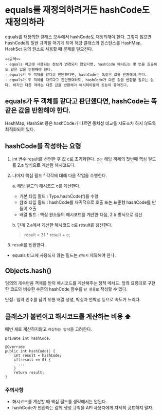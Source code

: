 # equals를 재정의하려거든 hashCode도 재정의하라

equals를 재정의한 클래스 모두에서 hashCode도 재정의해야 한다.
그렇지 않으면 hashCode의 일반 규약을 어기게 되어 해당 클래스의 인스턴스를 HashMap, HashSet 등의 원소로 사용할 때 문제를 일으킨다.

```
<<규약>>
- equals 비교에 사용되는 정보가 변경되지 않았다면, hashCode 메서드는 몇 번을 호출해도 같은 값을 반환해야 한다.
- equals가 두 객체를 같다고 판단했다면, hashCode는 똑같은 값을 반환해야 한다.
- equals가 두 객체를 다르다고 판단했더라도, hashCode가 다른 값을 반환할 필요는 없다. 하지만 다른 객체는 다른 값을 반환해야 해시테이블의 성능이 좋아진다.
```

## equals가 두 객체를 같다고 판단했다면, hashCode는 똑같은 값을 반환해야 한다.

HashMap, HashSet 등은 hashCode가 다르면 동치성 비교를 시도조차 하지 않도록 최적화되어 있다.

## hashCode를 작성하는 요령

1. int 변수 result를 선언한 후 값 c로 초기화한다. c는 해당 객체의 첫번째 핵심 필드를 2.a 방식으로 계산한 해시코드다.
2. 나머지 핵심 필드 f 각각에 대해 다음 작업을 수행한다.

   a. 해당 필드의 해시코드 c를 계산한다.

   - 기본 타입 필드 : Type.hashCode(f)를 수행
   - 참조 타입 필드 : hashCode를 재귀적으로 호출 또는 표준형 hashCode를 만들어 호출
   - 배열 필드 : 핵심 원소들의 해시코드를 계산한 다음, 2.b 방식으로 갱신

   b. 단계 2.a에서 계산한 해시코드 c로 result를 갱신한다.

   > result = 31 \* result + c;

3. result를 반환한다.

- equals 비교에 사용되지 않는 필드는 `반드시` 제외해야 한다.

## Objects.hash()

임의의 개수만큼 객체를 받아 해시코드를 계산해주는 정적 메서드.
앞의 요령대로 구현한 코드와 비슷한 수준의 hashCode 함수를 `단 한줄로` 작성할 수 있다.

단점 : 입력 인수를 담기 위핸 배열 생성, 박싱과 언박싱 등으로 속도가 느리다.

## 클래스가 불변이고 해시코드를 계산하는 비용 ⬆️

매번 새로 계산하지않고 `캐싱하는 방식`을 고려한다.

```
private int hashCode;

@Override
public int hashCode() {
    int result = hashCode;
    if(result == 0) {
      ...
    }
    return result;
}
```

### 주의사항

- 해시코드를 계산할 때 핵심 필드를 생략해서는 안된다.
- hashCode가 반환하는 값의 생성 규칙을 API 사용자에게 자세히 공표하지 말자.
